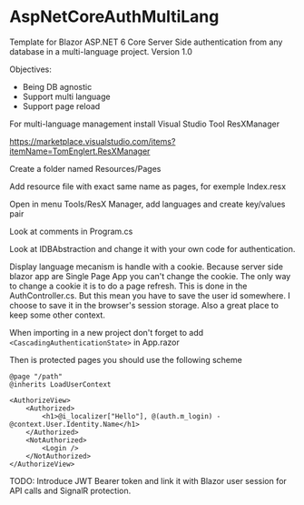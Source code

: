 # AspNetCoreAuthMultiLang
Template for Blazor ASP.NET 6 Core Server Side authentication from any database in a multi-language project.
Version 1.0

Objectives:
- Being DB agnostic
- Support multi language
- Support page reload

For multi-language management install Visual Studio Tool ResXManager

https://marketplace.visualstudio.com/items?itemName=TomEnglert.ResXManager

Create a folder named Resources/Pages

Add resource file with exact same name as pages, for exemple Index.resx

Open in menu Tools/ResX Manager, add languages and create key/values pair

Look at comments in Program.cs

Look at IDBAbstraction and change it with your own code for authentication.

Display language mecanism is handle with a cookie. Because server side blazor app are Single Page App you can't change the cookie. The only way to change a cookie it is to do a page refresh. This is done in the AuthController.cs. But this mean you have to save the user id somewhere. I choose to save it in the browser's session storage. Also a great place to keep some other context.

When importing in a new project don't forget to add ```<CascadingAuthenticationState>``` in App.razor

Then is protected pages you should use the following scheme

```
@page "/path"
@inherits LoadUserContext

<AuthorizeView>
    <Authorized>
        <h1>@i_localizer["Hello"], @(auth.m_login) - @context.User.Identity.Name</h1>
    </Authorized>
    <NotAuthorized>
        <Login />
    </NotAuthorized>
</AuthorizeView>
```


TODO: Introduce JWT Bearer token and link it with Blazor user session for API calls and SignalR protection.
